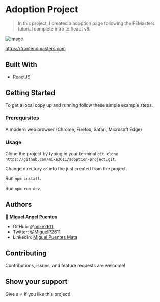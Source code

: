 # Adoption Project

>  In this project, I created a adoption page following the FEMasters tutorial complete intro to React v6.

![image](https://user-images.githubusercontent.com/28109626/159385752-9d4a9013-6e6f-4ff5-945d-d9010dc2f3be.png)

https://frontendmasters.com

## Built With

- ReactJS

## Getting Started
To get a local copy up and running follow these simple example steps.

### Prerequisites
 A modern web browser (Chrome, Firefox, Safari, Microsoft Edge)


### Usage
 Clone the project by typing in your terminal `git clone https://github.com/mike2611/adoption-project.git`.

 Change directory `cd` into the just created from the project.

 Run `npm install`.
 
 Run `npm run dev`.


## Authors

👤 **Miguel Angel Puentes**
- GitHub: [@mike2611](https://github.com/mike2611)
- Twitter: [@MiguelP2611](https://twitter.com/MiguelP2611)
- LinkedIn: [Miguel Puentes Mata](https://linkedin.com/in/miguel-puentes-mata-90a562139/)

## Contributing

Contributions, issues, and feature requests are welcome!

## Show your support

Give a ⭐️ if you like this project!
